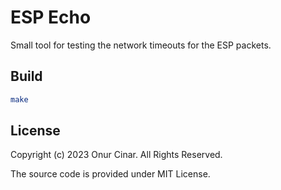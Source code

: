 # ESP Echo

Small tool for testing the network timeouts for the ESP packets.

## Build

```bash
make
```

## License

Copyright (c) 2023 Onur Cinar. All Rights Reserved.

The source code is provided under MIT License.

